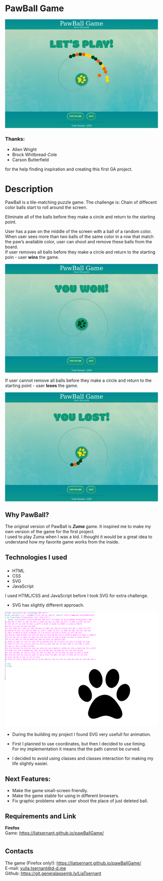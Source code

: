 # PawBall Game

![PawBall Game in progress](assets/game.png)
### Thanks:
* Allen Wright
* Brock Whitbread-Cole
* Carson Butterfield

for the help finding inspiration and creating this first GA project.
# Description

PawBall is a tile-matching puzzle game.
The challenge is:
Chain of diffecent color balls start to roll around the screen. 

Eliminate all of the balls before they make a circle and return to the starting point.

User has a paw on the middle of the screen with a ball of a random color.  
When user sees more than two balls of the same color in a row that match the paw’s available color, user can shoot and remove these balls from the board.  
If user removes all balls before they make a circle and return to the starting poin - user **wins** the game.

![PawBall won photo](assets/won.png)

If user cannot remove all balls before they make a circle and return to the starting point - user **loses** the game.

![PawBall lost photo](assets/lost.png)

## Why PawBall?
The original version of PawBall is ***Zuma*** game. It inspired me to make my own version of the game for the first project.  
I used to play Zuma when I was a kid. I thought it would be a great idea to understand how my favorite game works from the inside.

## Technologies I used
### 
* HTML
* CSS
* SVG
* JavaScript

I used HTML/CSS and JavaScript before I took SVG for extra challenge. 
* SVG has slightly different approach.

![PawBall won photo](assets/svg_paw.png)

* During the building my project I found SVG very usefull for animation.

* First I planned to use coordinates, but then I decided to use timing.  
For my implementation it means that the path cannot be curved.

* I decided to avoid using classes and classes interaction for making my life slightly easier.


## Next Features:
* Make the game small-screen friendly.
* Make the game stable for using in different browsers.
* Fix graphic problems when user shoot the place of just deleted ball.


## Requirements and Link
**Firefox**  
Game: https://liatsernant.github.io/pawBallGame/

#
## Contacts
The game (Firefox only!): https://liatsernant.github.io/pawBallGame/  
E-mail: yulia.tsernant@d-d.me  
Github: https://git.generalassemb.ly/LiaTsernant